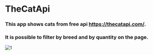 # TheCatApi


### This app shows cats from free api https://thecatapi.com/.
### It is possible to filter by breed and by quantity on the page.


![1](https://user-images.githubusercontent.com/92852665/199812148-9049f96b-b859-497b-bfed-02e434380a20.png)
